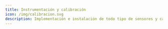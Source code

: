 ```yaml
---
title: Instrumentación y calibración
icon: /img/calibracion.svg
description: Implementación e instalación de todo tipo de sensores y calibración de los mismos
---
```

